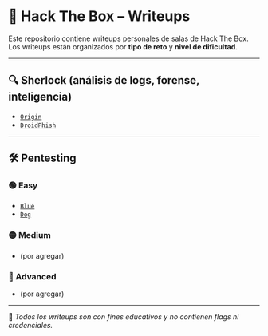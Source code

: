 # 🧠 Hack The Box – Writeups

Este repositorio contiene writeups personales de salas de Hack The Box.  
Los writeups están organizados por **tipo de reto** y **nivel de dificultad**.

---

## 🔍 Sherlock (análisis de logs, forense, inteligencia)

- [`Origin`](sherlock/origin.md)
- [`DroidPhish`](sherlock/DroidPhish.md)

---

## 🛠️ Pentesting

### 🟢 Easy
- [`Blue`](pentesting/easy/Blue.md)
- [`Dog`](pentesting/easy/Dog.md)

### 🟡 Medium
- (por agregar)

### 🔴 Advanced
- (por agregar)

---

🚨 *Todos los writeups son con fines educativos y no contienen flags ni credenciales.*
